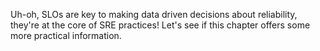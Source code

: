 Uh-oh, SLOs are key to making data driven decisions about reliability, they're at the core of SRE practices! Let's see if this chapter offers some more practical information.

